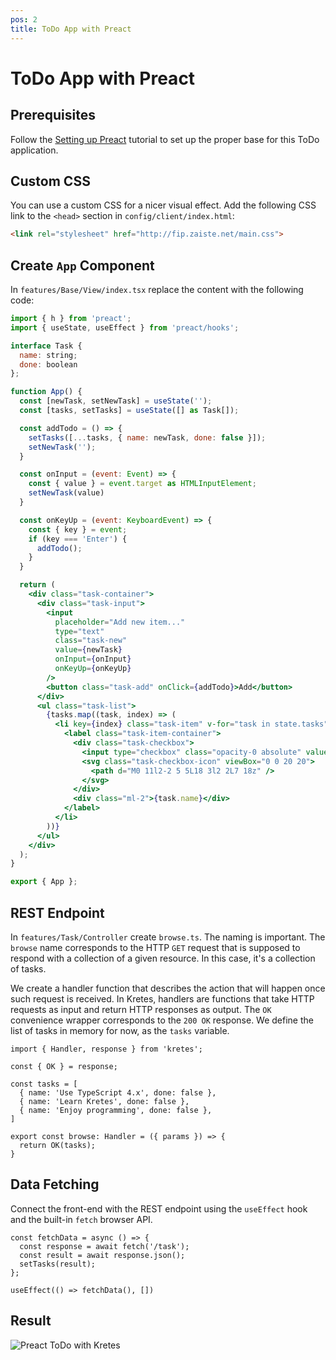 ```yaml
---
pos: 2
title: ToDo App with Preact
---
```

# ToDo App with Preact

## Prerequisites

Follow the [Setting up Preact]() tutorial to set up the proper base for this ToDo application.

## Custom CSS

You can use a custom CSS for a nicer visual effect. Add the following CSS link to the `<head>` section in `config/client/index.html`:

```html
<link rel="stylesheet" href="http://fip.zaiste.net/main.css">
```

## Create `App` Component

In `features/Base/View/index.tsx` replace the content with the following code:

```jsx
import { h } from 'preact';
import { useState, useEffect } from 'preact/hooks';

interface Task {
  name: string;
  done: boolean
};

function App() {
  const [newTask, setNewTask] = useState('');
  const [tasks, setTasks] = useState([] as Task[]);

  const addTodo = () => {
    setTasks([...tasks, { name: newTask, done: false }]);
    setNewTask('');
  }

  const onInput = (event: Event) => {
    const { value } = event.target as HTMLInputElement;
    setNewTask(value)
  }

  const onKeyUp = (event: KeyboardEvent) => {
    const { key } = event;
    if (key === 'Enter') {
      addTodo();
    }
  }

  return (
    <div class="task-container">
      <div class="task-input">
        <input
          placeholder="Add new item..."
          type="text"
          class="task-new"
          value={newTask}
          onInput={onInput}
          onKeyUp={onKeyUp}
        />
        <button class="task-add" onClick={addTodo}>Add</button>
      </div>
      <ul class="task-list">
        {tasks.map((task, index) => (
          <li key={index} class="task-item" v-for="task in state.tasks">
            <label class="task-item-container">
              <div class="task-checkbox">
                <input type="checkbox" class="opacity-0 absolute" value={task.done} />
                <svg class="task-checkbox-icon" viewBox="0 0 20 20">
                  <path d="M0 11l2-2 5 5L18 3l2 2L7 18z" />
                </svg>
              </div>
              <div class="ml-2">{task.name}</div>
            </label>
          </li>
        ))}
      </ul>
    </div>
  );
}

export { App };
```

## REST Endpoint

In `features/Task/Controller` create `browse.ts`. The naming is important. The `browse` name corresponds to the HTTP `GET` request that is supposed to respond with a collection of a given resource. In this case, it's a collection of tasks.

We create a handler function that describes the action that will happen once such request is received. In Kretes, handlers are functions that take HTTP requests as input and return HTTP responses as output. The `OK` convenience wrapper corresponds to the `200 OK` response. We define the list of tasks in memory for now, as the `tasks` variable.

```tsx
import { Handler, response } from 'kretes';

const { OK } = response;

const tasks = [
  { name: 'Use TypeScript 4.x', done: false },
  { name: 'Learn Kretes', done: false },
  { name: 'Enjoy programming', done: false },
]

export const browse: Handler = ({ params }) => {
  return OK(tasks);
}
```

## Data Fetching

Connect the front-end with the REST endpoint using the `useEffect` hook and the built-in `fetch` browser API.

```tsx
const fetchData = async () => {
  const response = await fetch('/task');
  const result = await response.json();
  setTasks(result);
};

useEffect(() => fetchData(), [])
```

## Result

![Preact ToDo with Kretes](https://user-images.githubusercontent.com/200613/90222429-55485900-de0c-11ea-8a52-49fbbcf6cd3c.gif)
